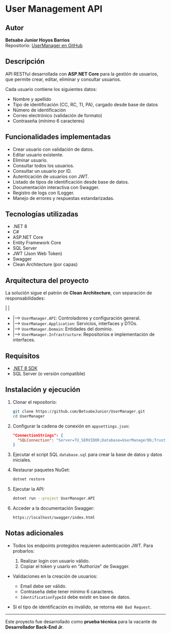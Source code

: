 # User Management API

## Autor

**Betsabe Junior Hoyos Barrios**  
Repositorio: [UserManager en GitHub](https://github.com/BetsabeJunior/UserManager)


## Descripción

API RESTful desarrollada con **ASP.NET Core** para la gestión de usuarios, que permite crear, editar, eliminar y consultar usuarios.

Cada usuario contiene los siguientes datos:

- Nombre y apellido
- Tipo de identificación (CC, RC, TI, PA), cargado desde base de datos
- Número de identificación
- Correo electrónico (validación de formato)
- Contraseña (mínimo 6 caracteres)

## Funcionalidades implementadas

- Crear usuario con validación de datos.
- Editar usuario existente.
- Eliminar usuario.
- Consultar todos los usuarios.
- Consultar un usuario por ID.
- Autenticación de usuarios con JWT.
- Listado de tipos de identificación desde base de datos.
- Documentación interactiva con Swagger.
- Registro de logs con ILogger.
- Manejo de errores y respuestas estandarizadas.

## Tecnologías utilizadas

- .NET 8
- C#
- ASP.NET Core
- Entity Framework Core
- SQL Server
- JWT (Json Web Token)
- Swagger
- Clean Architecture (por capas)

## Arquitectura del proyecto

La solución sigue el patrón de **Clean Architecture**, con separación de responsabilidades:

  |
  |   
- |--> `UserManager.API`: Controladores y configuración general.
- |--> `UserManager.Application`: Servicios, interfaces y DTOs.
- |--> `UserManager.Domain`: Entidades del dominio.
- |--> `UserManager.Infrastructure`: Repositorios e implementación de interfaces.

## Requisitos

- [.NET 8 SDK](https://dotnet.microsoft.com/download/dotnet/8.0)
- SQL Server (o versión compatible)

## Instalación y ejecución

1. Clonar el repositorio:

   ```bash
   git clone https://github.com/BetsabeJunior/UserManager.git
   cd UserManager
   ```

2. Configurar la cadena de conexión en `appsettings.json`:

   ```json
   "ConnectionStrings": {
     "SQLConnection": "Server=TU_SERVIDOR;Database=UserManagerDb;Trusted_Connection=True;"
   }
   ```

3. Ejecutar el script SQL `database.sql` para crear la base de datos y datos iniciales.

4. Restaurar paquetes NuGet:

   ```bash
   dotnet restore
   ```

5. Ejecutar la API:

   ```bash
   dotnet run --project UserManager.API
   ```

6. Acceder a la documentación Swagger:

   ```
   https://localhost/swagger/index.html
   ```

## Notas adicionales

- Todos los endpoints protegidos requieren autenticación JWT. Para probarlos:
  1. Realizar login con usuario válido.
  2. Copiar el token y usarlo en "Authorize" de Swagger.

- Validaciones en la creación de usuarios:
  - Email debe ser válido.
  - Contraseña debe tener mínimo 6 caracteres.
  - `IdentificationTypeId` debe existir en base de datos.

- Si el tipo de identificación es inválido, se retorna `400 Bad Request`.

---

Este proyecto fue desarrollado como **prueba técnica** para la vacante de **Desarrollador Back-End Jr**.
